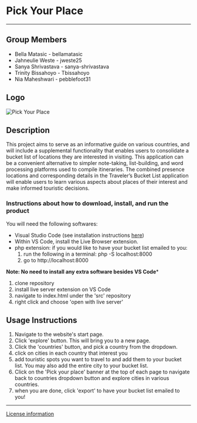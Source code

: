 # Pick Your Place
---

## Group Members

- Bella Matasic - bellamatasic
- Jahneulie Weste - jweste25
- Sanya Shrivastava - sanya-shrivastava
- Trinity Bissahoyo - Tbissahoyo
- Nia Maheshwari - pebblefoot31

## Logo

![Pick Your Place](img/main/globe_design.jpg)

## Description 

This project aims to serve as an informative guide on various countries, and 
will include a supplemental functionality that enables users to consolidate 
a bucket list of locations they are interested in visiting. This application 
can be a convenient alternative to simpler note-taking, list-building, and 
word processing platforms used to compile itineraries. The combined presence
locations and corresponding details in the Traveler’s Bucket List application 
will enable users to learn various aspects about places of their interest 
and make informed touristic decisions.

### Instructions about how to download, install, and run the product

You will need the following softwares:
- Visual Studio Code (see installation instructions [here](https://code.visualstudio.com/))
- Within VS Code, install the Live Browser extension.
- php extension: if you would like to have your bucket list emailed to you:
    1. run the following in a terminal: php -S localhost:8000
    2. go to http://localhost:8000 

**Note: No need to install any extra software besides VS Code***

1. clone repository
2. install live server extension on VS Code
3. navigate to index.html under the 'src' repository
4. right click and choose 'open with live server' 

## Usage Instructions 

1. Navigate to the website's start page.
2. Click 'explore' button. This will bring you to a new page.
3. Click the 'countries' button, and pick a country from the dropdown.
4. click on cities in each country that interest you
5. add touristic spots you want to travel to and add them to your bucket list. You may
    also add the entire city to your bucket list.
6. Click on the 'Pick your place' banner at the top of each page to navigate back to
    countries dropdown button and explore cities in various countries.
7. when you are done, click 'export' to have your bucket list emailed to you!

---

[License information](#LICENSE.txt)
